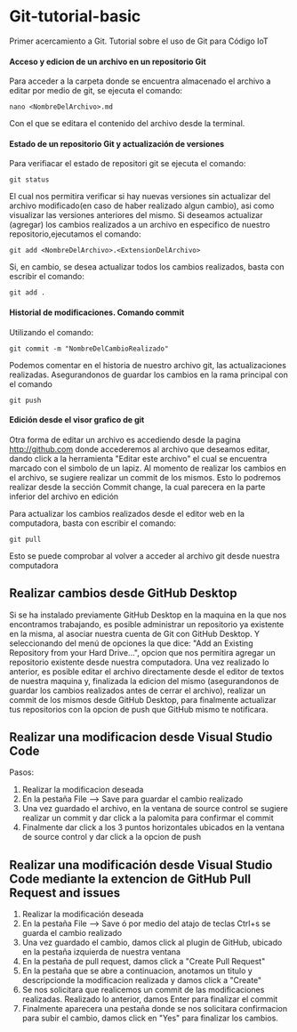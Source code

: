 # Git-tutorial-basic
Primer acercamiento a Git. Tutorial sobre el uso de Git para Código IoT


#### Acceso y edicion de un archivo en un repositorio Git

Para acceder  a la carpeta donde se encuentra almacenado el archivo a editar por medio de git, se ejecuta el comando:

`nano <NombreDelArchivo>.md`

Con el que se editara el contenido del archivo desde la terminal.

#### Estado de un repositorio Git y actualización de versiones

Para verifiacar el estado de repositori git se ejecuta el comando:

`git status`

El cual nos permitira verificar si hay nuevas versiones sin actualizar del archivo modificado(en caso de haber realizado algun cambio), asi como visualizar las 
versiones anteriores del mismo. Si deseamos actualizar (agregar) los cambios realizados a un archivo en especifico de nuestro repositorio,ejecutamos el comando:

`git add <NombreDelArchivo>.<ExtensionDelArchivo>`

Si, en cambio, se desea actualizar todos los cambios realizados, basta con escribir el comando:

`git add .`

#### Historial de modificaciones. Comando commit

Utilizando el comando:

`git commit -m "NombreDelCambioRealizado"`

Podemos comentar en el historia de nuestro archivo git, las actualizaciones realizadas. Asegurandonos de guardar los cambios en la rama principal con el
comando 

`git push`

#### Edición desde el visor grafico de git

Otra forma de editar un archivo es accediendo desde la pagina http://github.com donde accederemos al archivo que deseamos editar, dando click a la herramienta "Editar este archivo" el cual se encuentra marcado con el simbolo de un lapiz. Al momento de realizar los cambios en el archivo, se sugiere realizar un commit de los mismos. Esto lo podremos realizar desde la sección Commit change, la cual parecera en la parte inferior del archivo en edición

Para actualizar los cambios realizados desde el editor web en la computadora, basta con escribir el comando:

`git pull`

Esto se puede comprobar al volver a acceder al archivo git desde nuestra computadora

## Realizar cambios desde GitHub Desktop

Si se ha instalado previamente GitHub Desktop en la maquina en la que nos encontramos trabajando, es posible administrar un repositorio ya existente en la misma, al asociar nuestra cuenta de Git con GitHub Desktop. Y seleccionando del menú de opciones la que dice: "Add an Existing Repository from your Hard Drive...", opcion que nos permitira agregar un repositorio existente desde nuestra computadora. Una vez realizado lo anterior, es posible editar el archivo directamente desde el editor de textos de nuestra maquina y, finalizada la edicion del mismo (asegurandonos de guardar los cambios realizados antes de cerrar el archivo), realizar un commit de los mismos desde GitHub Desktop, para finalmente actualizar tus repositorios con la opcion de push que GitHub mismo te notificara. 

## Realizar una modificacion desde Visual Studio Code

Pasos:
1. Realizar la modificacion deseada
2. En la pestaña File --> Save para guardar el cambio realizado
3. Una vez guardado el archivo, en la ventana de source control se sugiere realizar un commit y dar click a la palomita para confirmar el commit
4. Finalmente dar click a los 3 puntos horizontales ubicados en la ventana de source control y dar click a la opcion de push

## Realizar una modificación desde Visual Studio Code mediante la extencion de GitHub Pull Request and issues

1. Realizar la modificación deseada
2. En la pestaña File --> Save ó por medio del atajo de teclas Ctrl+s se guarda el cambio realizado
3. Una vez guardado el cambio, damos click al plugin de GitHub, ubicado en la pestaña izquierda de nuestra ventana
4. En la pestaña de pull request, damos click a "Create Pull Request"
5. En la pestaña que se abre a continuacion, anotamos un titulo y descripcionde la modificacion realizada y damos click a "Create"
6. Se nos solicitara que realicemos un commit de las modificaciones realizadas. Realizado lo anterior, damos Enter para finalizar el commit
7. Finalmente aparecera una pestaña donde se nos solicitara confirmacion para subir el cambio, damos click en "Yes" para finalizar los cambios.